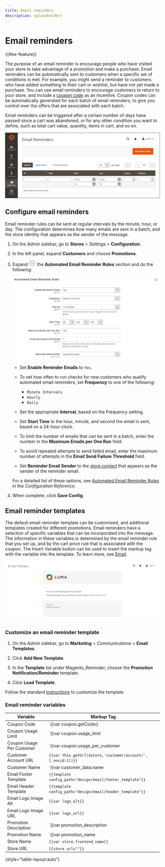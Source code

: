 ```yaml
---
title: Email reminders
description: <placeholder>
---
```

# Email reminders

{{#ee-feature}}

The purpose of an email reminder is encourage people who have visited your store to take advantage of a promotion and make a purchase. Email reminders can be automatically sent to customers when a specific set of conditions is met. For example, you might send a reminder to customers who have added something to their cart or wishlist, but have not yet made a purchase. You can use email reminders to encourage customers to return to your store, and include a [coupon code](price-rules-cart-coupon.md) as an incentive. Coupon codes can be automatically generated for each batch of email reminders, to give you control over the offers that are associated with each batch.

Email reminders can be triggered after a certain number of days have passed since a cart was abandoned, or for any other condition you want to define, such as total cart value, quantity, items in cart, and so on.

![Email reminders](./assets/email-reminders.png)<!-- zoom -->

## Configure email reminders

Email reminder rules can be sent at regular intervals by the minute, hour, or day. The configuration determines how many emails are sent in a batch, and the store identity that appears as the sender of the message.

1. On the _Admin_ sidebar, go to **Stores** > _Settings_ > **Configuration**.

1. In the left panel, expand **Customers** and choose **Promotions**.

1. Expand ![Expansion selector](../assets/icon-display-expand.png) the **Automated Email Reminder Rules** section and do the following:

   ![Customers configuration - automated email reminder rules](../configuration-reference/customers/assets/promotions-automated-email-reminder-rules.png)<!-- zoom -->

   - Set **Enable Reminder Emails** to `Yes`.

   - To set how often to run checks for new customers who qualify automated email reminders, set **Frequency** to one of the following:

      - `Minute Intervals`
      - `Hourly`
      - `Daily`

   - Set the appropriate **Interval**, based on the Frequency setting.

   - Set **Start Time** to the hour, minute, and second the email is sent, based on a 24-hour clock.

   - To limit the number of emails that can be sent in a batch, enter the number in the **Maximum Emails per One Run** field.

   - To avoid repeated attempts to send failed email, enter the maximum number of attempts in the **Email Send Failure Threshold** field.

   - Set **Reminder Email Sender** to the [store contact](https://docs.magento.com/user-guide/stores/store-email-addresses.html) that appears as the sender of the reminder email.

   For a detailed list of these options, see [Automated Email Reminder Rules](https://docs.magento.com/user-guide/configuration/customers/promotions.html#automated-email-reminder-rules) in the _Configuration Reference_.

1. When complete, click **Save Config**.

## Email reminder templates

The default email reminder template can be customized, and additional templates created for different promotions. Email reminders have a selection of specific variables that can be incorporated into the message. The information in these variables is determined by the email reminder rule that you set up, and by the cart price rule that is associated with the coupon. The Insert Variable button can be used to insert the markup tag with the variable into the template. To learn more, see [Email](https://docs.magento.com/user-guide/marketing/email-templates.html).

![Email reminder preview](./assets/email-reminder-preview-promotion-template.png)<!-- zoom -->

### Customize an email reminder template

1. On the _Admin_ sidebar, go to **Marketing** > _Communications_ > **Email Templates**.

1. Click **Add New Template**.

1. In the **Template** list under Magento_Reminder, choose the **Promotion Notification/Reminder** template.

1. Click **Load Template**.

Follow the standard [instructions](https://docs.magento.com/user-guide/marketing/email-template-custom.html) to customize the template.

### Email reminder variables

|Variable|Markup Tag|
|--- |--- |
|Coupon Code|`{{var coupon.getCode()|escape}}`|
|Coupon Usage Limit|`{{var coupon.usage_limit|escape}}`|
|Coupon Usage Per Customer|`{{var coupon.usage_per_customer|escape}}`|
|Customer Account URL|`{{var this.getUrl($store,'customer/account/',[_nosid:1])}}`|
|Customer Name|`{{var customer_data.name|escape}}`|
|Email Footer Template|`{{template config_path="design/email/footer_template"}}`|
|Email Header Template|`{{template config_path="design/email/header_template"}}`|
|Email Logo Image Alt|`{{var logo_alt}}`|
|Email Logo Image URL|`{{var logo_url}}`|
|Promotion Description|`{{var promotion_description|escape|nl2br}}`|
|Promotion Name|`{{var promotion_name|escape}}`|
|Store Name|`{{var store.frontend_name}}`|
|Store URL|`{{store url=""}}`|

{style="table-layout:auto"}
